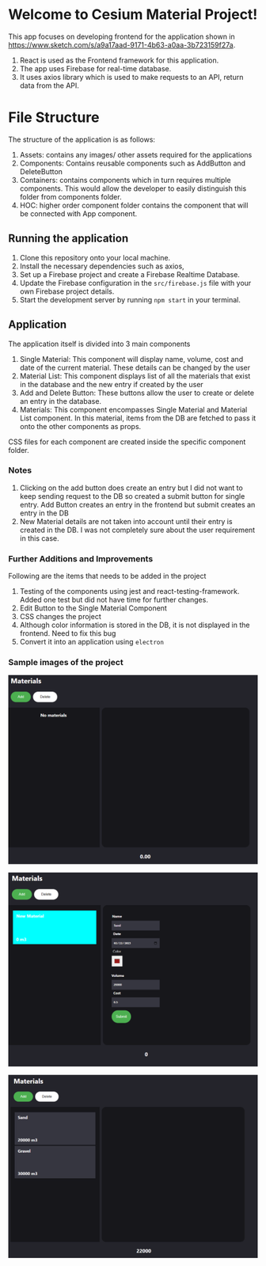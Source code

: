# Welcome to Cesium Material Project!

This app focuses on developing frontend for the application shown in https://www.sketch.com/s/a9a17aad-9171-4b63-a0aa-3b723159f27a.

1. React is used as the Frontend framework for this application.
2. The app uses Firebase for real-time database.
3. It uses axios library which is used to make requests to an API, return data from the API.

# File Structure

The structure of the application is as follows:

1. Assets: contains any images/ other assets required for the applications
2. Components: Contains reusable components such as AddButton and DeleteButton
3. Containers: contains components which in turn requires multiple components. This would allow the developer to easily distinguish this folder from components folder.
4. HOC: higher order component folder contains the component that will be connected with App component.

## Running the application

1.  Clone this repository onto your local machine.
2.  Install the necessary dependencies such as axios,
3.  Set up a Firebase project and create a Firebase Realtime Database.
4.  Update the Firebase configuration in the `src/firebase.js` file with your own Firebase project details.
5.  Start the development server by running `npm start` in your terminal.

## Application

The application itself is divided into 3 main components

1. Single Material: This component will display name, volume, cost and date of the current material. These details can be changed by the user
2. Material List: This component displays list of all the materials that exist in the database and the new entry if created by the user
3. Add and Delete Button: These buttons allow the user to create or delete an entry in the database.
4. Materials: This component encompasses Single Material and Material List component. In this material, items from the DB are fetched to pass it onto the other components as props.

CSS files for each component are created inside the specific component folder.

### Notes

1. Clicking on the add button does create an entry but I did not want to keep sending request to the DB so created a submit button for single entry. Add Button creates an entry in the frontend but submit creates an entry in the DB
2. New Material details are not taken into account until their entry is created in the DB. I was not completely sure about the user requirement in this case.

### Further Additions and Improvements

Following are the items that needs to be added in the project

1. Testing of the components using jest and react-testing-framework. Added one test but did not have time for further changes.
2. Edit Button to the Single Material Component
3. CSS changes the project
4. Although color information is stored in the DB, it is not displayed in the frontend. Need to fix this bug
5. Convert it into an application using `electron`

### Sample images of the project

![Empty Material](./src/assets/EmptyMaterials.png)

![Adding Material](./src/assets/AddingMaterial.png)

![Showing Material List](./src/assets/ShowingMaterial.png)
